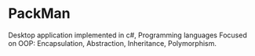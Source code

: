 # PackMan
Desktop application implemented in c#, Programming languages
Focused on OOP: Encapsulation, Abstraction,
Inheritance, Polymorphism.
